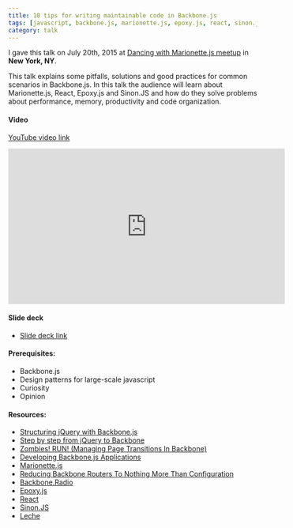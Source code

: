 ```yaml
---
title: 10 tips for writing maintainable code in Backbone.js
tags: [javascript, backbone.js, marionette.js, epoxy.js, react, sinon.js, design patterns, meetup]
category: talk
---
```


I gave this talk on July 20th, 2015 at [Dancing with Marionette.js meetup](http://www.meetup.com/Dancing-with-Marionette-js/) in **New York, NY**.

This talk explains some pitfalls, solutions and good practices for common scenarios in Backbone.js. In this talk the audience will learn about Marionette.js, React, Epoxy.js and Sinon.JS and how do they solve problems about performance, memory, productivity and code organization.

#### Video
[YouTube video link](//www.youtube.com/watch?v=kapSK4aovUs&feature=youtu.be)
<iframe width="560" height="315" src="https://www.youtube.com/embed/kapSK4aovUs" frameborder="0" allowfullscreen></iframe>

#### Slide deck
* [Slide deck link](//themindfuldev.github.io/talk-10-tips-for-writing-maintainable-code-in-backbone/#/)

#### Prerequisites:

* Backbone.js
* Design patterns for large-scale javascript
* Curiosity
* Opinion

#### Resources:

* [Structuring jQuery with Backbone.js](http://www.codemag.com/Article/1312061)
* [Step by step from jQuery to Backbone](https://github.com/kjbekkelund/writings/blob/master/published/understanding-backbone.md)
* [Zombies! RUN! (Managing Page Transitions In Backbone)](http://lostechies.com/derickbailey/2011/09/15/zombies-run-managing-page-transitions-in-backbone-apps/)
* [Developing Backbone.js Applications](http://addyosmani.github.io/backbone-fundamentals)
* [Marionette.js](https://github.com/marionettejs/backbone.marionette)
* [Reducing Backbone Routers To Nothing More Than Configuration](http://lostechies.com/derickbailey/2012/01/02/reducing-backbone-routers-to-nothing-more-than-configuration/)
* [Backbone.Radio](https://github.com/marionettejs/backbone.radio)
* [Epoxy.js](http://epoxyjs.org)
* [React](http://facebook.github.io/react/)
* [Sinon.JS](http://sinonjs.org)
* [Leche](https://github.com/box/leche)
